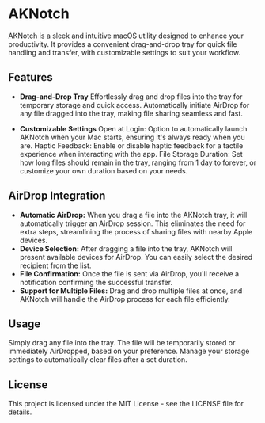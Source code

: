 # AKNotch
AKNotch is a sleek and intuitive macOS utility designed to enhance your productivity. It provides a convenient drag-and-drop tray for quick file handling and transfer, with customizable settings to suit your workflow.

## Features
 - **Drag-and-Drop Tray**
Effortlessly drag and drop files into the tray for temporary storage and quick access.
Automatically initiate AirDrop for any file dragged into the tray, making file sharing seamless and fast.

 - **Customizable Settings**
Open at Login: Option to automatically launch AKNotch when your Mac starts, ensuring it's always ready when you are.
Haptic Feedback: Enable or disable haptic feedback for a tactile experience when interacting with the app.
File Storage Duration: Set how long files should remain in the tray, ranging from 1 day to forever, or customize your own duration based on your needs.

## AirDrop Integration
 - **Automatic AirDrop:** When you drag a file into the AKNotch tray, it will automatically trigger an AirDrop session. This eliminates the need for extra steps, streamlining the process of sharing files with nearby Apple devices.
 - **Device Selection:** After dragging a file into the tray, AKNotch will present available devices for AirDrop. You can easily select the desired recipient from the list.
 - **File Confirmation:** Once the file is sent via AirDrop, you'll receive a notification confirming the successful transfer.
 - **Support for Multiple Files:** Drag and drop multiple files at once, and AKNotch will handle the AirDrop process for each file efficiently.


## Usage
Simply drag any file into the tray.
The file will be temporarily stored or immediately AirDropped, based on your preference.
Manage your storage settings to automatically clear files after a set duration.

## License
This project is licensed under the MIT License - see the LICENSE file for details.
